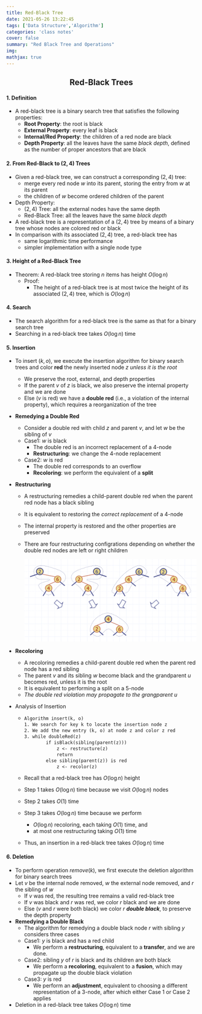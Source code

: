 ```yaml
---
title: Red-Black Tree
date: 2021-05-26 13:22:45
tags: ['Data Structure','Algorithm']
categories: 'class notes'
cover: false
summary: "Red Black Tree and Operations"
img:
mathjax: true
---
```


<h2 align='center'>Red-Black Trees</h2>

#### 1. Definition

* A red-black tree is a binary search tree that satisfies the following properties:
  * **Root Property**: the root is black
  * **External Property**: every leaf is black
  * **Internal/Red Property**: the children of a red node are black
  * **Depth Property**: all the leaves have the same *black depth*, defined as the number of proper ancestors that are black

#### 2. From Red-Black to $(2,4)$ Trees

* Given a red-black tree, we can construct a corresponding $(2,4)$ tree:
  * merge every red node $w$ into its parent, storing the entry from $w$ at its parent
  * the children of $w$ become ordered children of the parent
* Depth Property:
  * $(2,4)$ Tree: all the external nodes have the same depth
  * Red-Black Tree: all the leaves have the same *black depth*
* A red-black tree is a representation of a $(2,4)$ tree by means of a binary tree whose nodes are colored red or black
* In comparison with its associated $(2,4)$ tree, a red-black tree has
  * same logarithmic time performance
  * simpler implementation with a single node type

#### 3. Height of a Red-Black Tree

* Theorem: A red-black tree storing $n$ items has height $O(\log n)$
  * Proof:
    * The height of a red-black tree is at most twice the height of its associated $(2,4)$ tree, which is $O(\log n)$

#### 4. Search

* The search algorithm for a red-black tree is the same as that for a binary search tree
* Searching in a red-black tree takes $O(\log n)$ time

#### 5. Insertion

* To insert $(k, o)$, we execute the insertion algorithm for binary search trees and color **red** the newly inserted node $z$ *unless it is the root*

  * We preserve the root, external, and depth properties
  * If the parent $v$ of $z$ is black, we also preserve the internal property and we are done
  * Else ($v$ is red) we have a **double red** (i.e., a violation of the internal property), which requires a reorganization of the tree

* **Remedying a Double Red**

  * Consider a double red with child $z$ and parent $v$, and let $w$ be the sibling of $v$
  * Case1: $w$ is black
    * The double red is an incorrect replacement of a 4-node
    * **Restructuring**: we change the 4-node replacement
  * Case2: $w$ is red
    * The double red corresponds to an overflow
    * **Recoloring**: we perform the equivalent of a **split**

* **Restructuring**

  * A restructuring remedies a child-parent double red when the parent red node has a black sibling

  * It is equivalent to restoring the *correct replacement* of a 4-node

  * The internal property is restored and the other properties are preserved

  * There are four restructuring configrations depending on whether the double red nodes are left or right children

    <img src="Red-Black-Tree/Screen Shot 2021-05-10 at 7.22.25 PM.png" style="zoom:50%;" />

* **Recoloring**

  * A recoloring remedies a child-parent double red when the parent red node has a red sibling
  * The parent $v$ and its sibling $w$ become black and the grandparent $u$ becomes red, unless it is the root
  * It is equivalent to performing a split on a 5-node
  * *The double red violation may propagate to the grangparent $u$*

* Analysis of Insertion

  * ```pseudocode
    Algorithm insert(k, o)
    1. We search for key k to locate the insertion node z
    2. We add the new entry (k, o) at node z and color z red
    3. while doubleRed(z)
    		if isBlack(sibling(parent(z)))
    			z <- restructure(z)
    			return
    		else sibling(parent(z)) is red
    			z <- recolor(z)
    ```

  * Recall that a red-black tree has $O(\log n)$ height

  * Step 1 takes $O(\log n)$ time because we visit $O(\log n)$ nodes

  * Step 2 takes $O(1)$ time

  * Step 3 takes $O(\log n)$ time because we perform

    * $O(\log n)$ recoloring, each taking $O(1)$ time, and
    * at most one restructuring taking $O(1)$ time

  * Thus, an insertion in a red-black tree takes $O(\log n)$ time

#### 6. Deletion

* To perform operation $remove(k)$, we first execute the deletion algorithm for binary search trees
* Let $v$ be the internal node removed, $w$ the external node removed, and $r$ the sibling of $w$
  * If $v$ was red, the resulting tree remains a valid red-black tree
  * If $v$ was black and $r$ was red, we color $r$ black and we are done
  * Else ($v$ and $r$ were both black) we color $r$ ***double black***, to preserve the depth property
* **Remedying a Double Black**
  * The algorithm for remedying a double black node $r$ with sibling $y$ considers three cases
  * Case1: $y$ is black and has a red child
    * We perform a **restructuring**, equivalent to a **transfer**, and we are done.
  * Case2: sibling $y$ of $r$ is black and its children are both black
    * We perform a **recoloring**, equivalent to a **fusion**, which may propagate up the double black violation
  * Case3: $y$ is red
    * We perform an **adjustment**, equivalent to choosing a different representation of a 3-node, after which either Case 1 or Case 2 applies
* Deletion in a red-black tree takes $O(\log n)$ time
